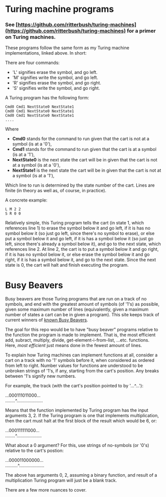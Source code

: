 # Turing machine programs

### See [https://github.com/ritterbush/turing-machines](https://github.com/ritterbush/turing-machines) for a primer on Turing machines.

These programs follow the same form as my Turing machine implementations, linked above. In short: 

There are four commands:

* 'L' signifies erase the symbol, and go left.
* 'M' signifies write the symbol, and go left.
* 'R' signifies erase the symbol, and go right.
* 'S' signifies write the symbol, and go right.

A Turing program has the following form:

    Cmd0 Cmd1 NextState0 NextState1
    Cmd0 Cmd1 NextState0 NextState1
    Cmd0 Cmd1 NextState0 NextState1
    ....

Where


* **Cmd0** stands for the command to run given that the cart is not at a symbol (is at a '0'),
* **Cmd1** stands for the command to run given that the cart is at a symbol (is at a '1'),
* **NextState0** is the next state the cart will be in given that the cart is not at a symbol (is at a '0'),
* **NextState1** is the next state the cart will be in given that the cart is not at a symbol (is at a '1'),

Which line to run is determined by the state number of the cart. Lines are finite (in theory as well as, of course, in practice).

A concrete example:

    L M 2 2
    S R 0 0

Relatively simple, this Turing program tells the cart (in state 1, which references line 1) to erase the symbol below it and go left, if it is has no symbol below it (so just go left, since there's no symbol to erase), or else put a symbol below it and go left, if it is has a symbol below it (so just go left, since there's already a symbol below it), and go to the next state, which references line 2. At line 2, the cart is to put a symbol below it and go right, if it is has no symbol below it, or else erase the symbol below it and go right, if it is has a symbol below it, and go to the next state. Since the next state is 0, the cart will halt and finish executing the program.

# Busy Beavers

Busy beavers are those Turing programs that are run on a track of no symbols, and end with the greatest amount of symbols (of '1's) as possible, given some maximum number of lines (equivalently, given a maximum number of states a cart can be in given a program). This site keeps track of current winners of [known Busy Beavers](https://webusers.imj-prg.fr/~pascal.michel/bbc.html).

The goal for this repo would be to have "busy beaver" programs relative to the function the program is made to implement. That is, the most efficient add, subract, multiply, divide, get-element-i-from-list, ...etc. functions. Here, *most efficient* just means done in the fewest amount of lines.

To explain how Turing machines can implement functions at all, consider a cart on a track with no '1' symbols before it, when considered as ordered from left to right. Number values for functions are understood to be unbroken strings of '1's, if any, starting from the cart's position. Any breaks between '1's signify new numbers.

For example, the track (with the cart's position pointed to by '...^...'):

...000111011000...\
........^.....................

Means that the function implemented by Turing program has the input arguments 3, 2. If the Turing program is one that implements multiplication, then the cart must halt at the first block of the result which would be 6, or:

...000111111000...\
........^....................

What about a 0 argument? For this, use strings of no-symbols (or '0's) relative to the cart's postion:

...000011000000...\
..........^....................

The above has arguments 0, 2, assuming a binary function, and result of a multiplication Turing program will just be a blank track.

There are a few more nuances to cover.
